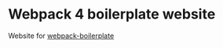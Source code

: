 # Webpack 4 boilerplate website
Website for [webpack-boilerplate](https://github.com/mateuszobara/webpack-boilerplate)
